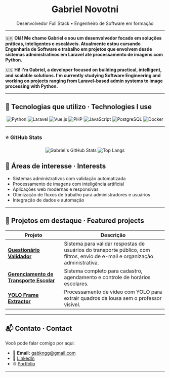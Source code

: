 <h1 align="center">Gabriel Novotni</h1>
<p align="center">Desenvolvedor Full Stack • Engenheiro de Software em formação</p>

---

🇧🇷 **Olá! Me chamo Gabriel e sou um desenvolvedor focado em soluções práticas, inteligentes e escaláveis. Atualmente estou cursando Engenharia de Software e trabalho em projetos que envolvem desde sistemas administrativos em Laravel até processamento de imagens com Python.**

🇺🇸 **Hi! I'm Gabriel, a developer focused on building practical, intelligent, and scalable solutions. I'm currently studying Software Engineering and working on projects ranging from Laravel-based admin systems to image processing with Python.**

---

## 🧰 Tecnologias que utilizo · Technologies I use

<div align="center">

![Python](https://img.shields.io/badge/Python-3776AB?style=for-the-badge&logo=python&logoColor=white)
![Laravel](https://img.shields.io/badge/Laravel-F7323F?style=for-the-badge&logo=laravel&logoColor=white)
![Vue.js](https://img.shields.io/badge/Vue.js-42B883?style=for-the-badge&logo=vue.js&logoColor=white)
![PHP](https://img.shields.io/badge/PHP-777BB4?style=for-the-badge&logo=php&logoColor=white)
![JavaScript](https://img.shields.io/badge/JavaScript-F7DF1E?style=for-the-badge&logo=javascript&logoColor=black)
![PostgreSQL](https://img.shields.io/badge/PostgreSQL-4169E1?style=for-the-badge&logo=postgresql&logoColor=white)
![Docker](https://img.shields.io/badge/Docker-0db7ed?style=for-the-badge&logo=docker&logoColor=white)

</div>

---

### ⭐ GitHub Stats

<div align="center">

![Gabriel's GitHub Stats](https://github-readme-stats.vercel.app/api?username=Geros-Von-Valdo&show_icons=true&theme=default&hide=stars&count_private=true)
![Top Langs](https://github-readme-stats.vercel.app/api/top-langs/?username=Geros-Von-Valdo&layout=compact&theme=default)

</div>

## 🧠 Áreas de interesse · Interests

- Sistemas administrativos com validação automatizada
- Processamento de imagens com inteligência artificial
- Aplicações web modernas e responsivas
- Otimização de fluxos de trabalho para administradores e usuários
- Integração de dados e automação

---

## 💼 Projetos em destaque · Featured projects

| Projeto | Descrição |
|--------|-----------|
| [**Questionário Validador**](https://github.com/Geros-Von-Valdo/Questionario-Validador) | Sistema para validar respostas de usuários do transporte público, com filtros, envio de e-mail e organização administrativa. |
| [**Gerenciamento de Transporte Escolar**](https://github.com/Geros-Von-Valdo/Gerenciamento-Transporte-Escolar) | Sistema completo para cadastro, agendamento e controle de horários escolares. |
| [**YOLO Frame Extractor**](https://github.com/Geros-Von-Valdo/YOLO-Video-Frame-Extractor) | Processamento de vídeo com YOLO para extrair quadros da lousa sem o professor visível. |

---

## 📬 Contato · Contact

Você pode falar comigo por aqui:

- 📧 **Email:** gabkngg@gmail.com
- 💼 [LinkedIn](https://www.linkedin.com/in/gabriel-novotni-7759a6214)
- 🌐 [Portfólio](https://seu-portfolio.com)

---


